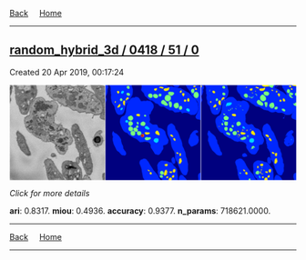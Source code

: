 
[Back](..)&nbsp;&nbsp;&nbsp;&nbsp;&nbsp;[Home](https://leapmanlab.github.io/snapshots)

---

<div class="summary"><a href="0"><h2>random_hybrid_3d / 0418 / 51 / 0</h2></a><p>Created 20 Apr 2019, 00:17:24
</p><a href="0"><img src="0/media/summary.png" align="center"></a><p>
<i>Click for more details</i>
</p></div>

**ari**: 0.8317. **miou**: 0.4936. **accuracy**: 0.9377. **n_params**: 718621.0000. 

---

[Back](..)&nbsp;&nbsp;&nbsp;&nbsp;&nbsp;[Home](https://leapmanlab.github.io/snapshots)

---